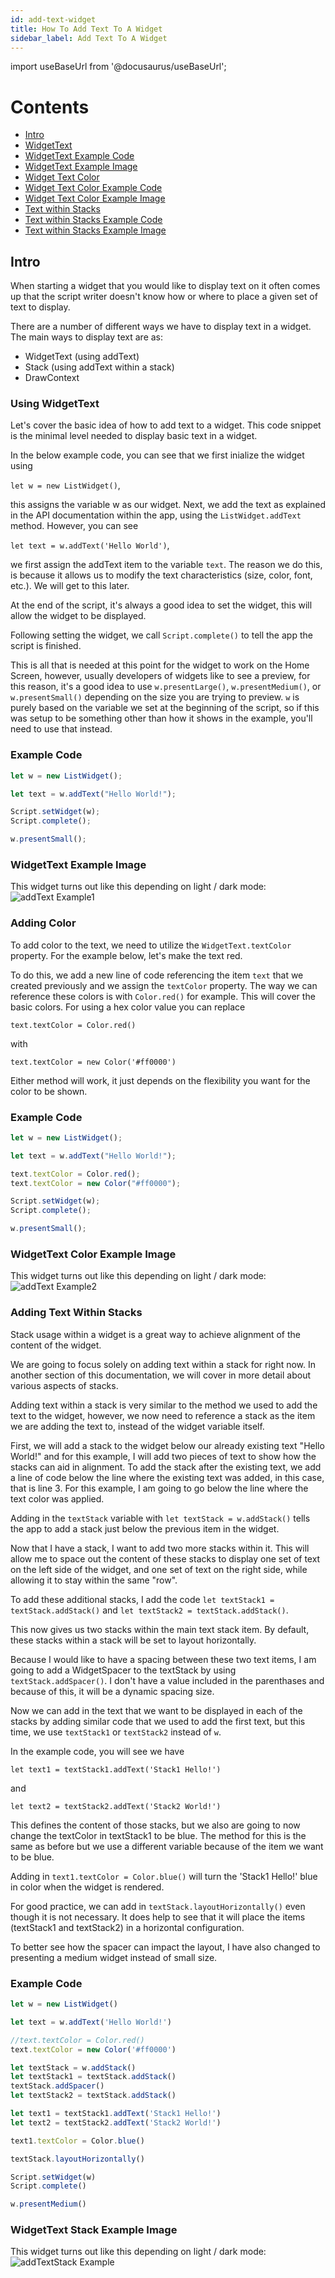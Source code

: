 ```yaml
---
id: add-text-widget
title: How To Add Text To A Widget
sidebar_label: Add Text To A Widget
---
```


import useBaseUrl from '@docusaurus/useBaseUrl';

# Contents
* [Intro](#intro)
* [WidgetText](#using-widgettext)
* [WidgetText Example Code](#example-code)
* [WidgetText Example Image](#widgettext-example-image)
* [Widget Text Color](#adding-color)
* [Widget Text Color Example Code](#example-code-1)
* [Widget Text Color Example Image](#widgettext-color-example-image)
* [Text within Stacks](#adding-text-within-stacks)
* [Text within Stacks Example Code](#example-code-2)
* [Text within Stacks Example Image](#widgettext-stack-example-image)

## Intro

When starting a widget that you would like to display text on it often comes up that the script writer doesn't know how or where to place a given set of text to display.

There are a number of different ways we have to display text in a widget. The main ways to display text are as:

- WidgetText (using addText)
- Stack (using addText within a stack)
- DrawContext

### Using WidgetText

Let's cover the basic idea of how to add text to a widget. This code snippet is the minimal level needed to display basic text in a widget.

In the below example code, you can see that we first inialize the widget using 

`let w = new ListWidget()`, 

this assigns the variable w as our widget.
Next, we add the text as explained in the API documentation within the app, using the `ListWidget.addText` method. However, you can see 

`let text = w.addText('Hello World')`, 

we first assign the addText item to the variable `text`. The reason we do this, is because it allows us to modify the text characteristics (size, color, font, etc.). We will get to this later.

At the end of the script, it's always a good idea to set the widget, this will allow the widget to be displayed.

Following setting the widget, we call `Script.complete()` to tell the app the script is finished.

This is all that is needed at this point for the widget to work on the Home Screen, however, usually developers of widgets like to see a preview, for this reason, it's a good idea to use `w.presentLarge()`, `w.presentMedium()`, or `w.presentSmall()` depending on the size you are trying to preview. `w` is purely based on the variable we set at the beginning of the script, so if this was setup to be something other than how it shows in the example, you'll need to use that instead.

### Example Code

```javascript
let w = new ListWidget();

let text = w.addText("Hello World!");

Script.setWidget(w);
Script.complete();

w.presentSmall();
```

### WidgetText Example Image

This widget turns out like this depending on light / dark mode:
![addText Example1](../images/AddTextExample1.PNG)

### Adding Color

To add color to the text, we need to utilize the 
`WidgetText.textColor` property. 
For the example below, let's make the text red.

To do this, we add a new line of code referencing the item `text` that we created previously and we assign the `textColor` property. The way we can reference these colors is with `Color.red()` for example. This will cover the basic colors. For using a hex color value you can replace 

`text.textColor = Color.red()` 

with 

`text.textColor = new Color('#ff0000')`

Either method will work, it just depends on the flexibility you want for the color to be shown.

### Example Code

```javascript
let w = new ListWidget();

let text = w.addText("Hello World!");

text.textColor = Color.red();
text.textColor = new Color("#ff0000");

Script.setWidget(w);
Script.complete();

w.presentSmall();
```

### WidgetText Color Example Image

This widget turns out like this depending on light / dark mode:
![addText Example2](../images/AddTextExample2.png)

### Adding Text Within Stacks

Stack usage within a widget is a great way to achieve alignment of the content of the widget.

We are going to focus solely on adding text within a stack for right now. In another section of this documentation, we will cover in more detail about various aspects of stacks.

Adding text within a stack is very similar to the method we used to add the text to the widget, however, we now need to reference a stack as the item we are adding the text to, instead of the widget variable itself.

First, we will add a stack to the widget below our already existing text "Hello World!" and for this example, I will add two pieces of text to show how the stacks can aid in alignment. To add the stack after the existing text, we add a line of code below the line where the existing text was added, in this case, that is line 3. For this example, I am going to go below the line where the text color was applied.

Adding in the `textStack` variable with `let textStack = w.addStack()` tells the app to add a stack just below the previous item in the widget.

Now that I have a stack, I want to add two more stacks within it. This will allow me to space out the content of these stacks to display one set of text on the left side of the widget, and one set of text on the right side, while allowing it to stay within the same "row".

To add these additional stacks, I add the code `let textStack1 = textStack.addStack()` and `let textStack2 = textStack.addStack()`.

This now gives us two stacks within the main text stack item. By default, these stacks within a stack will be set to layout horizontally.

Because I would like to have a spacing between these two text items, I am going to add a WidgetSpacer to the textStack by using `textStack.addSpacer()`. I don't have a value included in the parenthases and because of this, it will be a dynamic spacing size.

Now we can add in the text that we want to be displayed in each of the stacks by adding similar code that we used to add the first text, but this time, we use `textStack1` or `textStack2` instead of `w`.

In the example code, you will see we have 

`let text1 = textStack1.addText('Stack1 Hello!')` 

and 

`let text2 = textStack2.addText('Stack2 World!')`

This defines the content of those stacks, but we also are going to now change the textColor in textStack1 to be blue. The method for this is the same as before but we use a different variable because of the item we want to be blue.

Adding in `text1.textColor = Color.blue()` will turn the 'Stack1 Hello!' blue in color when the widget is rendered.

For good practice, we can add in `textStack.layoutHorizontally()` even though it is not necessary. It does help to see that it will place the items (textStack1 and textStack2) in a horizontal configuration.

To better see how the spacer can impact the layout, I have also changed to presenting a medium widget instead of small size.

### Example Code

```javascript
let w = new ListWidget()

let text = w.addText('Hello World!')

//text.textColor = Color.red()
text.textColor = new Color('#ff0000')

let textStack = w.addStack()
let textStack1 = textStack.addStack()
textStack.addSpacer()
let textStack2 = textStack.addStack()

let text1 = textStack1.addText('Stack1 Hello!')
let text2 = textStack2.addText('Stack2 World!')

text1.textColor = Color.blue()

textStack.layoutHorizontally()

Script.setWidget(w)
Script.complete()

w.presentMedium()
```

### WidgetText Stack Example Image

This widget turns out like this depending on light / dark mode:
![addTextStack Example](../images/AddTextStackExample.jpeg)

